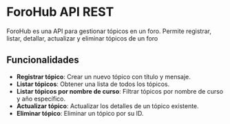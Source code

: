 # ForoHub API REST

ForoHub es una API para gestionar tópicos en un foro. Permite registrar, listar, detallar, actualizar y eliminar tópicos de un foro

## Funcionalidades

- **Registrar tópico**: Crear un nuevo tópico con título y mensaje.
- **Listar tópicos**: Obtener una lista de todos los tópicos.
- **Listar tópicos por nombre de curso**: Filtrar tópicos por nombre de curso y año específico.
- **Actualizar tópico**: Actualizar los detalles de un tópico existente.
- **Eliminar tópico**: Eliminar un tópico por su ID.

